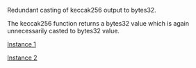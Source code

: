 Redundant casting of keccak256 output to bytes32.

The keccak256 function returns a bytes32 value which is again unnecessarily casted to bytes32 value.

[Instance 1](https://github.com/code-423n4/2023-06-llama/blob/main/src/LlamaCore.sol#L637)

[Instance 2](https://github.com/code-423n4/2023-06-llama/blob/main/src/LlamaCore.sol#L657)
